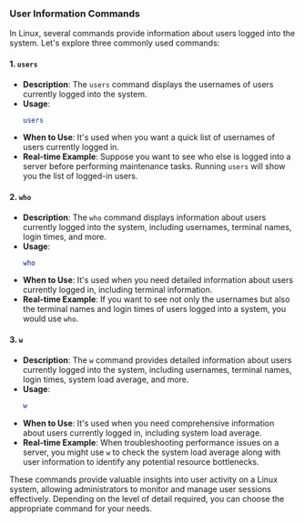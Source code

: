 ### User Information Commands

In Linux, several commands provide information about users logged into the system. Let's explore three commonly used commands:

#### 1. `users`

- **Description**: The `users` command displays the usernames of users currently logged into the system.
- **Usage**: 
  ```bash
  users
  ```
- **When to Use**: It's used when you want a quick list of usernames of users currently logged in.
- **Real-time Example**: Suppose you want to see who else is logged into a server before performing maintenance tasks. Running `users` will show you the list of logged-in users.

#### 2. `who`

- **Description**: The `who` command displays information about users currently logged into the system, including usernames, terminal names, login times, and more.
- **Usage**: 
  ```bash
  who
  ```
- **When to Use**: It's used when you need detailed information about users currently logged in, including terminal information.
- **Real-time Example**: If you want to see not only the usernames but also the terminal names and login times of users logged into a system, you would use `who`.

#### 3. `w`

- **Description**: The `w` command provides detailed information about users currently logged into the system, including usernames, terminal names, login times, system load average, and more.
- **Usage**: 
  ```bash
  w
  ```
- **When to Use**: It's used when you need comprehensive information about users currently logged in, including system load average.
- **Real-time Example**: When troubleshooting performance issues on a server, you might use `w` to check the system load average along with user information to identify any potential resource bottlenecks.

These commands provide valuable insights into user activity on a Linux system, allowing administrators to monitor and manage user sessions effectively. Depending on the level of detail required, you can choose the appropriate command for your needs.